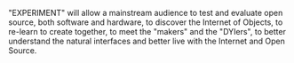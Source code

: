 "EXPERIMENT" will allow a mainstream audience to test and evaluate open source, both software and hardware, to discover the Internet of Objects, to re-learn to create together, to meet the "makers" and the "DYIers", to better understand the natural interfaces and better live with the Internet and Open Source.